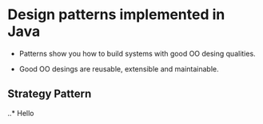# Design patterns implemented in Java

* Patterns show you how to build systems with good OO desing qualities.

* Good OO desings are reusable, extensible and maintainable.

## Strategy Pattern 

  ..* Hello
